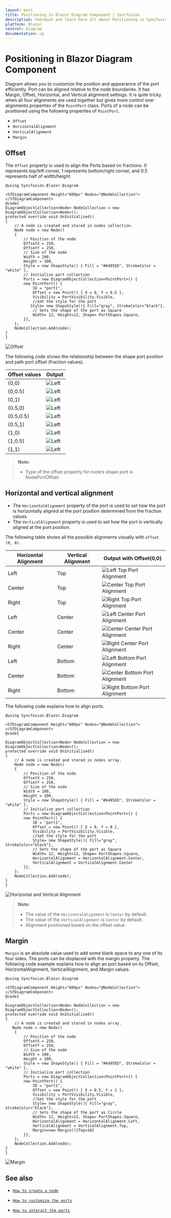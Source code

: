 ```yaml
---
layout: post
title: Positioning in Blazor Diagram Component | Syncfusion
description: Checkout and learn here all about Positioning in Syncfusion Blazor Diagram component and much more details.
platform: Blazor
control: Diagram
documentation: ug
---
```


# Positioning in Blazor Diagram Component

Diagram allows you to customize the position and appearance of the port efficiently.
Port can be aligned relative to the node boundaries. It has Margin, Offset, Horizontal, and Vertical alignment settings. It is quite tricky when all four alignments are used together but gives more control over alignments properties of the `PointPort` class.
Ports of a node can be positioned using the following properties of `PointPort`.

* `Offset`
* `HorizontalAlignment`
* `VerticalAlignment`
* `Margin`

## Offset

The `Offset` property is used to align the Ports based on fractions. 0 represents top/left corner, 1 represents bottom/right corner, and 0.5 represents half of width/height.

```cshtml
@using Syncfusion.Blazor.Diagram

<SfDiagramComponent Height="600px" Nodes="@NodeCollection">
</SfDiagramComponent>
@code{
DiagramObjectCollection<Node> NodeCollection = new DiagramObjectCollection<Node>();
protected override void OnInitialized()
{
    // A node is created and stored in nodes collection.
    Node node = new Node()
    {
        // Position of the node
        OffsetX = 250,
        OffsetY = 250,
        // Size of the node
        Width = 100,
        Height = 100,
        Style = new ShapeStyle() { Fill = "#6495ED", StrokeColor = "white" },
        // Initialize port collection
        Ports = new DiagramObjectCollection<PointPort>() {
        new PointPort() {
            ID = "port1",
            Offset = new Point() { X = 0, Y = 0.5 },
            Visibility = PortVisibility.Visible,
            //Set the style for the port
           Style= new ShapeStyle(){ Fill="gray", StrokeColor="black"},
            // Sets the shape of the port as Square
            Width= 12, Height=12, Shape= PortShapes.Square,
        }},
    };
    NodeCollection.Add(node);
}
}
```

![`Offset`](../images/port_offset.png)

The following code shows the relationship between the shape port position and path port offset (fraction values).

| Offset values | Output |
|---|---|
| (0,0) | ![Left](../images/offset1.png) |
| (0,0.5) | ![Left](../images/offset2.png) |
| (0,1) | ![Left](../images/offset3.png) |
| (0.5,0) | ![Left](../images/offset4.png) |
| (0.5,0.5) | ![Left](../images/offset5.png) |
| (0.5,1) | ![Left](../images/offset6.png) |
| (1,0) | ![Left](../images/offset7.png) |
| (1,0.5) | ![Left](../images/offset8.png) |
| (1,1) | ![Left](../images/offset9.png) |

>**Note:**
>* Type of the offset property for node’s shape port is NodePortOffset.

## Horizontal and vertical alignment

* The `HorizontalAlignment` property of the port is used to set how the port is horizontally aligned at the port position determined from the fraction values.
* The `VerticalAlignment` property is used to set how the port is vertically aligned at the port position.

The following table shows all the possible alignments visually with `offset (0, 0)`.

| Horizontal Alignment | Vertical Alignment | Output with Offset(0,0) |
| -------- | -------- | -------- |
| Left | Top | ![Left Top Port Alignment](../images/aligment_port1.png) |
| Center | Top | ![Center Top Port Alignment](../images/aligment_port2.png) |
| Right | Top |  ![Right Top Port Alignment](../images/aligment_port3.png) |
| Left | Center | ![Left Center Port Alignment](../images/aligment_port4.png) |
| Center | Center| ![Center Center Port Alignment](../images/aligment_port5.png) |
| Right | Center | ![Right Center Port Alignment](../images/aligment_port6.png) |
| Left | Bottom | ![Left Bottom Port Alignment](../images/aligment_port7.png) |
| Center | Bottom | ![Center Bottom Port Alignment](../images/aligment_port8.png) |
| Right |Bottom |![Right Bottom Port Alignment](../images/aligment_port9.png) |

The following code explains how to align ports.

```cshtml
@using Syncfusion.Blazor.Diagram

<SfDiagramComponent Height="600px" Nodes="@NodeCollection">
</SfDiagramComponent>
@code{

DiagramObjectCollection<Node> NodeCollection = new DiagramObjectCollection<Node>();
protected override void OnInitialized()
{
    // A node is created and stored in nodes array.
    Node node = new Node()
    {
        // Position of the node
        OffsetX = 250,
        OffsetY = 250,
        // Size of the node
        Width = 100,
        Height = 100,
        Style = new ShapeStyle() { Fill = "#6495ED", StrokeColor = "white" },
        // Initialize port collection
        Ports = new DiagramObjectCollection<PointPort>() {
        new PointPort() {
            ID = "port1",
            Offset = new Point() { X = 0, Y = 0 },
            Visibility = PortVisibility.Visible,
            //Set the style for the port
            Style= new ShapeStyle(){ Fill="gray", StrokeColor="black"},
            // Sets the shape of the port as Square
            Width= 12, Height=12, Shape= PortShapes.Square,
            HorizontalAlignment = HorizontalAlignment.Center,
            VerticalAlignment = VerticalAlignment.Center
        }},
    };
    NodeCollection.Add(node);
}
}

```

![Horizontal and Vertical Alignment](../images/HorizontalVerticalaligment.png)

>**Note:**
>* The value of the `HorizontalAlignment` is `Center` by default.
>* The value of the `VerticalAlignment` is `Center` by default.
>* Alignment positioned based on the offset value.

## Margin

`Margin` is an absolute value used to add some blank space to any one of its four sides. The ports can be displaced with the margin property. The following code example explains how to align an port based on its Offset, HorizontalAlignment, VerticalAlignment, and Margin values.

```cshtml
@using Syncfusion.Blazor.Diagram

<SfDiagramComponent Height="600px" Nodes="@NodeCollection">
</SfDiagramComponent>
@code{

DiagramObjectCollection<Node> NodeCollection = new DiagramObjectCollection<Node>();
protected override void OnInitialized()
{
    // A node is created and stored in nodes array.
   Node node = new Node()
    {
        // Position of the node
        OffsetX = 250,
        OffsetY = 250,
        // Size of the node
        Width = 100,
        Height = 100,
        Style = new ShapeStyle() { Fill = "#6495ED", StrokeColor = "white" },
        // Initialize port collection
        Ports = new DiagramObjectCollection<PointPort>() {
        new PointPort() {
            ID = "port1",
            Offset = new Point() { X = 0.5, Y = 1 },
            Visibility = PortVisibility.Visible,
            //Set the style for the port
            Style= new ShapeStyle(){ Fill="gray", StrokeColor="black"},
            // Sets the shape of the port as Circle
            Width= 12, Height=12, Shape= PortShapes.Square,
            HorizontalAlignment = HorizontalAlignment.Left,
            VerticalAlignment = VerticalAlignment.Top,
            Margin=new Margin(){Top=10}
        }},
    };
    NodeCollection.Add(node);
}
}

```

![Margin](../images/port_margin.png)

## See also

* [`How to create a node`](../nodes/nodes)

* [`How to customize the ports`](./appearance)

* [`How to interact the ports`](./interaction)

